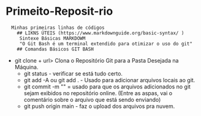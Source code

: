 # Primeito-Reposit-rio
      Minhas primeiras linhas de códigos
        ## LIKNS ÚTEIS (https://www.markdownguide.org/basic-syntax/ )
         Sintexe Básicas MARKDOWM
         "O Git Bash é um terminal extendido para otimizar o uso do git"
        ## Comandas Básicos GIT BASH 
   - git clone + url> Clona o Repositório Git para a Pasta Desejada na Máquina.
     - git status - verificar se está tudo certo.
      - git add -A ou git add . - Usado para adicionar arquivos locais ao git. 
       - git commit -m "" = usado para que os arquivos adicionados no git sejam exibidos no repositório online.
           (Entre as aspas, vai o comentário sobre o arquivo que está sendo enviando)
        - git push origin main - faz o upload dos arquivos pra nuvem.

